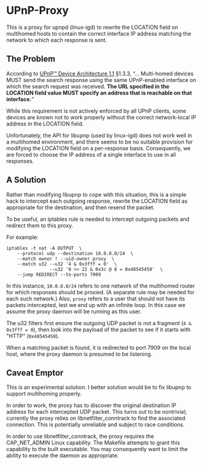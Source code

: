 
UPnP-Proxy
==========

This is a proxy for upnpd (linux-igd) to rewrite the LOCATION field on
multihomed hosts to contain the correct interface IP address matching the
network to which each response is sent.

The Problem
-----------

According to [UPnP™ Device Architecture 1.1][UPnP] §1.3.3, “… Multi-homed
devices MUST send the search response using the same UPnP-enabled interface on
which the search request was received. **The URL specified in the LOCATION
field value MUST specify an address that is reachable on that interface.**”

[UPnP]: http://upnp.org/sdcps-and-certification/standards/

While this requirement is not actively enforced by all UPnP clients, some
devices are known not to work properly without the correct network-local IP
address in the LOCATION field.

Unfortunately, the API for libupnp (used by linux-igd) does not work well in a
multihomed environment, and there seems to be no suitable provision for
modifying the LOCATION field on a per-response basis. Consequently, we are
forced to choose the IP address of a single interface to use in all responses.

A Solution
----------

Rather than modifying libupnp to cope with this situation, this is a simple
hack to intercept each outgoing response, rewrite the LOCATION field as
appropriate for the destination, and then resend the packet.

To be useful, an iptables rule is needed to intercept outgoing packets and
redirect them to this proxy. 

For example:

    iptables -t nat -A OUTPUT  \
        --protocol udp --destination 10.0.0.0/24  \
        --match owner ! --uid-owner proxy  \
        --match u32 --u32 '4 & 0x3fff = 0'  \
                    --u32 '0 >> 22 & 0x3c @ 8 = 0x48545450'  \
        --jump REDIRECT --to-ports 7909

In this instance, `10.0.0.0/24` refers to one network of the multihomed router
for which responses should be proxied. (A separate rule may be needed for each
such network.) Also, `proxy` refers to a user that should not have its packets
intercepted, lest we end up with an infinite loop. In this case we assume the
proxy daemon will be running as this user.

The u32 filters first ensure the outgoing UDP packet is not a fragment (`4 &
0x3fff = 0`), then look into the payload of the packet to see if it starts
with "HTTP" (`0x48545450`).

When a matching packet is found, it is redirected to port 7909 on the local
host, where the proxy daemon is presumed to be listening.

Caveat Emptor
-------------

This is an experimental solution. I better solution would be to fix libupnp to
support multihoming properly.

In order to work, the proxy has to discover the original destination IP
address for each intercepted UDP packet. This turns out to be nontrivial;
currently the proxy relies on libnetfilter_conntrack to find the associated
connection. This is potentially unreliable and subject to race conditions.

In order to use libnetfilter_conntrack, the proxy requires the CAP_NET_ADMIN
Linux capability. The Makefile attempts to grant this capability to the built
executable. You may consequently want to limit the ability to execute the
daemon as appropriate.

